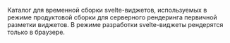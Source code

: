Каталог для временной сборки svelte-виджетов, используемых в режиме продуктовой сборки для серверного рендеринга первичной разметки виджетов. В режиме разработки svelte-виджеты рендерятся только в браузере.
